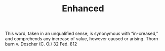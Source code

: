 ---
title: Enhanced
letter: E
permalink: "/definitions/bld-enhanced.html"
body: This word, taken in an unqualified sense, is synonymous with “in-creased,” and
  comprehends any increase of value, however caused or arising. Thorn-burn v. Doscher
  (C. O.) 32 Fed. 812
published_at: '2018-07-07'
source: Black's Law Dictionary 2nd Ed (1910)
layout: post
---